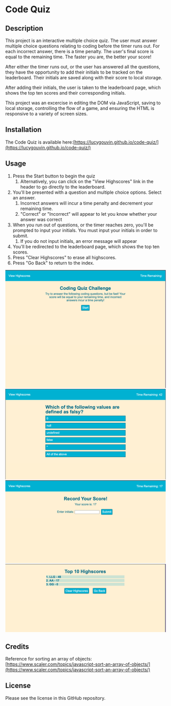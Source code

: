 # Code Quiz

## Description

This project is an interactive multiple choice quiz. The user must answer multiple choice questions relating to coding before the timer runs out. For each incorrect answer, there is a time penalty. The user's final score is equal to the remaining time. The faster you are, the better your score!

After either the timer runs out, or the user has answered all the questions, they have the opportunity to add their initials to be tracked on the leaderboard. Their initials are saved along with their score to local storage. 

After adding their initials, the user is taken to the leaderboard page, which shows the top ten scores and their corresponding initials. 

This project was an excercise in editing the DOM via JavaScript, saving to local storage, controlling the flow of a game, and ensuring the HTML is responsive to a variety of screen sizes.

## Installation

The Code Quiz is available here:[https://lucygouvin.github.io/code-quiz/](https://lucygouvin.github.io/code-quiz/)

## Usage
1. Press the Start button to begin the quiz
    1. Alternatively, you can click on the "View Highscores" link in the header to go directly to the leaderboard.
2. You'll be presented with a question and multiple choice options. Select an answer.
    1. Incorrect answers will incur a time penalty and decrement your remaining time.
    2. "Correct" or "Incorrect" will appear to let you know whether your answer was correct
3. When you run out of questions, or the timer reaches zero, you'll be prompted to input your initials. You must input your initials in order to submit. 
    1. If you do not input initials, an error message will appear
4. You'll be redirected to the leaderboard page, which shows the top ten scores. 
5. Press "Clear Highscores" to erase all highscores. 
6. Press "Go Back" to return to the index. 



![Screenshot of index, including header, text, and start button](assets/screenshots/code_quiz_1.png)
![Screenshot of a question, multiple choice answers, and a decrementing timer](assets/screenshots/code_quiz_2.png)
![Screenshot of the page for inputting your initials](assets/screenshots/code_quiz_3.png)
![Screenshot of the leaderboard page, showing 3 highscores](assets/screenshots/code_quiz_4.png)

## Credits
Reference for sorting an array of objects: [https://www.scaler.com/topics/javascript-sort-an-array-of-objects/](https://www.scaler.com/topics/javascript-sort-an-array-of-objects/)


## License

Please see the license in this GitHub repository.
